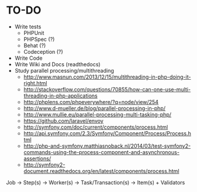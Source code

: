 # TO-DO

- Write tests
    - PHPUnit
    - PHPSpec (?)
    - Behat (?)
    - Codeception (?)
- Write Code
- Write Wiki and Docs (readthedocs)
- Study parallel processing/multithreading
    - http://www.masnun.com/2013/12/15/multithreading-in-php-doing-it-right.html
    - http://stackoverflow.com/questions/70855/how-can-one-use-multi-threading-in-php-applications
    - http://phplens.com/phpeverywhere/?q=node/view/254
    - http://www.d-mueller.de/blog/parallel-processing-in-php/
    - http://www.mullie.eu/parallel-processing-multi-tasking-php/
    - https://github.com/laravel/envoy
    - http://symfony.com/doc/current/components/process.html
    - http://api.symfony.com/2.3/Symfony/Component/Process/Process.html
    - http://php-and-symfony.matthiasnoback.nl/2014/03/test-symfony2-commands-using-the-process-component-and-asynchronous-assertions/
    - http://symfony2-document.readthedocs.org/en/latest/components/process.html
    
Job -> Step(s) -> Worker(s) -> Task/Transaction(s) -> Item(s) + Validators
